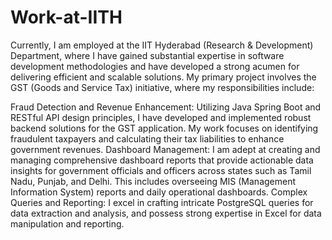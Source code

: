 # Work-at-IITH
Currently, I am employed at the IIT Hyderabad (Research & Development) Department, where I have
gained substantial expertise in software development methodologies and have developed a strong
acumen for delivering efficient and scalable solutions. My primary project involves the GST (Goods
and Service Tax) initiative, where my responsibilities include:

Fraud Detection and Revenue Enhancement:
Utilizing Java Spring Boot and RESTful API design principles, I have developed and implemented
robust backend solutions for the GST application.
My work focuses on identifying fraudulent taxpayers and calculating their tax liabilities to enhance
government revenues.
Dashboard Management:
I am adept at creating and managing comprehensive dashboard reports that provide actionable data
insights for government officials and officers across states such as Tamil Nadu, Punjab, and Delhi. This
includes overseeing MIS (Management Information System) reports and daily operational
dashboards.
Complex Queries and Reporting:
I excel in crafting intricate PostgreSQL queries for data extraction and analysis, and possess strong
expertise in Excel for data manipulation and reporting.
